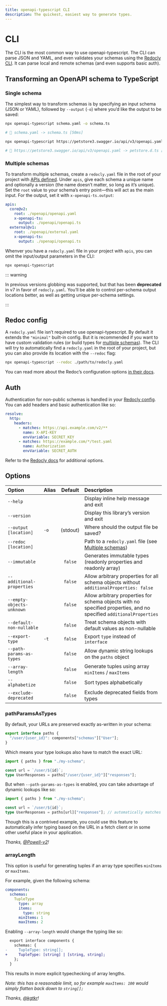 ```yaml
---
title: openapi-typescript CLI
description: The quickest, easiest way to generate types.
---
```


# CLI

The CLI is the most common way to use openapi-typescript. The CLI can parse JSON and YAML, and even validates your schemas using the [Redocly CLI](https://redocly.com/docs/cli/commands/lint/). It can parse local and remote schemas (and even supports basic auth).

## Transforming an OpenAPI schema to TypeScript

### Single schema

The simplest way to transform schemas is by specifying an input schema (JSON or YAML), followed by `--output` (`-o`) where you’d like the output to be saved:

```bash
npx openapi-typescript schema.yaml -o schema.ts

# 🚀 schema.yaml -> schema.ts [50ms]
```

```bash
npx openapi-typescript https://petstore3.swagger.io/api/v3/openapi.yaml -o petstore.d.ts

# 🚀 https://petstore3.swagger.io/api/v3/openapi.yaml -> petstore.d.ts [250ms]
```

### Multiple schemas

To transform multiple schemas, create a `redocly.yaml` file in the root of your project with [APIs defined](https://redocly.com/docs/cli/configuration/). Under `apis`, give each schema a unique name and optionally a version (the name doesn’t matter, so long as it’s unique). Set the `root` value to your schema’s entry point—this will act as the main input. For the output, set it with `x-openapi-ts.output`:

```yaml
apis:
  core@v2:
    root: ./openapi/openapi.yaml
    x-openapi-ts:
      output: ./openapi/openapi.ts
  external@v1:
    root: ./openapi/external.yaml
    x-openapi-ts:
      output: ./openapi/openapi.ts
```

Whenver you have a `redocly.yaml` file in your project with `apis`, you can omit the input/output parameters in the CLI:

```bash
npx openapi-typescript
```

::: warning

In previous versions globbing was supported, but that has been **deprecated** in v7 in favor of `redocly.yaml`. You’ll be able to control per-schema output locations better, as well as getting unique per-schema settings.

:::

## Redoc config

A `redocly.yaml` file isn’t required to use openapi-typescript. By default it extends the `"minimal"` built-in config. But it is recommended if you want to have custom validation rules (or build types for [multiple schemas](#multiple-schemas)). The CLI will try to automatically find a `redocly.yaml` in the root of your project, but you can also provide its location with the `--redoc` flag:

```bash
npx openapi-typescript --redoc ./path/to/redocly.yaml
```

You can read more about the Redoc’s configuration options [in their docs](https://redocly.com/docs/cli/configuration/).

## Auth

Authentication for non-public schemas is handled in your [Redocly config](https://redocly.com/docs/cli/configuration/#resolve-non-public-or-non-remote-urls). You can add headers and basic authentication like so:

```yaml
resolve:
  http:
    headers:
      - matches: https://api.example.com/v2/**
        name: X-API-KEY
        envVariable: SECRET_KEY
      - matches: https://example.com/*/test.yaml
        name: Authorization
        envVariable: SECRET_AUTH
```

Refer to the [Redocly docs](https://redocly.com/docs/cli/configuration/#resolve-non-public-or-non-remote-urls) for additional options.

## Options

| Option                    | Alias | Default  | Description                                                                                                         |
| :------------------------ | :---- | :------: | :------------------------------------------------------------------------------------------------------------------ |
| `--help`                  |       |          | Display inline help message and exit                                                                                |
| `--version`               |       |          | Display this library’s version and exit                                                                             |
| `--output [location]`     | `-o`  | (stdout) | Where should the output file be saved?                                                                              |
| `--redoc [location]`      |       |          | Path to a `redocly.yaml` file (see [Multiple schemas](#multiple-schemas))                                           |
| `--immutable`             |       | `false`  | Generates immutable types (readonly properties and readonly array)                                                  |
| `--additional-properties` |       | `false`  | Allow arbitrary properties for all schema objects without `additionalProperties: false`                             |
| `--empty-objects-unknown` |       | `false`  | Allow arbitrary properties for schema objects with no specified properties, and no specified `additionalProperties` |
| `--default-non-nullable`  |       | `false`  | Treat schema objects with default values as non-nullable                                                            |
| `--export-type`           | `-t`  | `false`  | Export `type` instead of `interface`                                                                                |
| `--path-params-as-types`  |       | `false`  | Allow dynamic string lookups on the `paths` object                                                                  |
| `--array-length`          |       | `false`  | Generate tuples using array `minItems` / `maxItems`                                                                 |
| `--alphabetize`           |       | `false`  | Sort types alphabetically                                                                                           |
| `--exclude-deprecated`    |       | `false`  | Exclude deprecated fields from types                                                                                |

### pathParamsAsTypes

By default, your URLs are preserved exactly as-written in your schema:

```ts
export interface paths {
  "/user/{user_id}": components["schemas"]["User"];
}
```

Which means your type lookups also have to match the exact URL:

```ts
import { paths } from "./my-schema";

const url = `/user/${id}`;
type UserResponses = paths["/user/{user_id}"]["responses"];
```

But when `--path-params-as-types` is enabled, you can take advantage of dynamic lookups like so:

```ts
import { paths } from "./my-schema";

const url = `/user/${id}`;
type UserResponses = paths[url]["responses"]; // automatically matches `paths['/user/{user_id}']`
```

Though this is a contrived example, you could use this feature to automatically infer typing based on the URL in a fetch client or in some other useful place in your application.

_Thanks, [@Powell-v2](https://github.com/Powell-v2)!_

### arrayLength

This option is useful for generating tuples if an array type specifies `minItems` or `maxItems`.

For example, given the following schema:

```yaml
components:
  schemas:
    TupleType
      type: array
      items:
        type: string
      minItems: 1
      maxItems: 2
```

Enabling `--array-length` would change the typing like so:

```diff
  export interface components {
    schemas: {
-     TupleType: string[];
+     TupleType: [string] | [string, string];
    };
  }
```

This results in more explicit typechecking of array lengths.

_Note: this has a reasonable limit, so for example `maxItems: 100` would simply flatten back down to `string[];`_

_Thanks, [@kgtkr](https://github.com/kgtkr)!_
